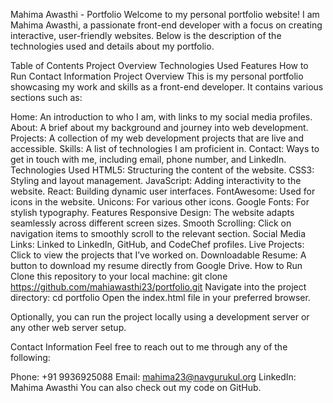 Mahima Awasthi - Portfolio
Welcome to my personal portfolio website! I am Mahima Awasthi, a passionate front-end developer with a focus on creating interactive, user-friendly websites. Below is the description of the technologies used and details about my portfolio.

Table of Contents
Project Overview
Technologies Used
Features
How to Run
Contact Information
Project Overview
This is my personal portfolio showcasing my work and skills as a front-end developer. It contains various sections such as:

Home: An introduction to who I am, with links to my social media profiles.
About: A brief about my background and journey into web development.
Projects: A collection of my web development projects that are live and accessible.
Skills: A list of technologies I am proficient in.
Contact: Ways to get in touch with me, including email, phone number, and LinkedIn.
Technologies Used
HTML5: Structuring the content of the website.
CSS3: Styling and layout management.
JavaScript: Adding interactivity to the website.
React: Building dynamic user interfaces.
FontAwesome: Used for icons in the website.
Unicons: For various other icons.
Google Fonts: For stylish typography.
Features
Responsive Design: The website adapts seamlessly across different screen sizes.
Smooth Scrolling: Click on navigation items to smoothly scroll to the relevant section.
Social Media Links: Linked to LinkedIn, GitHub, and CodeChef profiles.
Live Projects: Click to view the projects that I’ve worked on.
Downloadable Resume: A button to download my resume directly from Google Drive.
How to Run
Clone this repository to your local machine:
git clone https://github.com/mahiawasthi23/portfolio.git
Navigate into the project directory:
cd portfolio
Open the index.html file in your preferred browser.

Optionally, you can run the project locally using a development server or any other web server setup.

Contact Information
Feel free to reach out to me through any of the following:

Phone: +91 9936925088
Email: mahima23@navgurukul.org
LinkedIn: Mahima Awasthi
You can also check out my code on GitHub.
